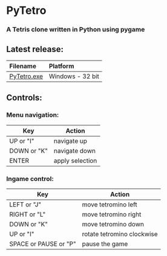PyTetro
=======
### A Tetris clone written in Python using pygame


Latest release:
---------------
|Filename|Platform|
|:---|:---|
|[PyTetro.exe](https://github.com/q-g-j/PyTetro/releases/download/latest/PyTetro.exe)|Windows - 32 bit||

Controls:
---------

### Menu navigation:
|Key|Action|
|-|-|
|UP or "I"|navigate up|
|DOWN or "K"|navigate down|
|ENTER|apply selection|

### Ingame control:
|Key|Action|
|-|-|
|LEFT or "J"|move tetromino left|
|RIGHT or "L"|move tetromino right|
|DOWN or "K"|move tetromino down|
|UP or "I"|rotate tetromino clockwise|
|SPACE or PAUSE or "P"|pause the game|
